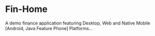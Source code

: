# Fin-Home
A demo finance application featuring Desktop, Web and Native Mobile [Android, Java Feature Phone] Platforms...
